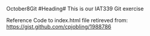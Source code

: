 October8Git
#Heading#
This is our IAT339 Git exercise

Reference Code to index.html file retireved from: https://gist.github.com/cpjobling/1988786